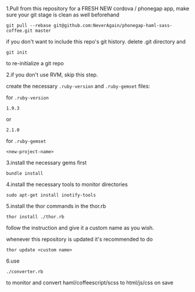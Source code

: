 1.Pull from this repository for a FRESH NEW cordova / phonegap app, make sure your git stage is clean as well beforehand

    git pull --rebase git@github.com:NeverAgain/phonegap-haml-sass-coffee.git master

  if you don't want to include this repo's git history. delete .git directory and

    git init

  to re-initialize a git repo

2.if you don't use RVM, skip this step.

  create the necessary `.ruby-version` and `.ruby-gemset` files:

  for `.ruby-version`

    1.9.3

  or

    2.1.0

  for `.ruby-gemset`

    <new-project-name>

3.install the necessary gems first

    bundle install

4.install the necessary tools to monitor directories

    sudo apt-get install inotify-tools

5.install the thor commands in the thor.rb

    thor install ./thor.rb

  follow the instruction and give it a custom name as you wish.

  whenever this repository is updated it's recommended to do

    thor update <custom name>

6.use

    ./converter.rb

  to monitor and convert haml/coffeescript/scss to html/js/css on save
